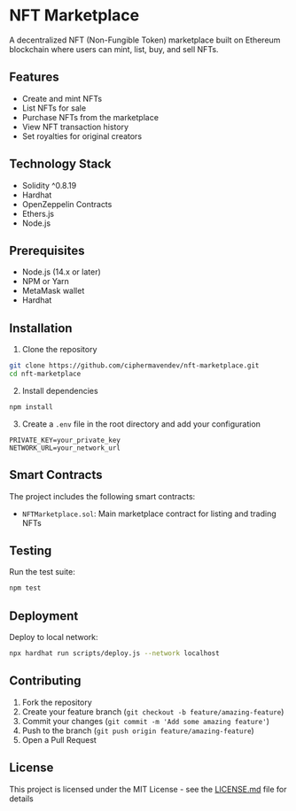 # NFT Marketplace

A decentralized NFT (Non-Fungible Token) marketplace built on Ethereum blockchain where users can mint, list, buy, and sell NFTs.

## Features

- Create and mint NFTs
- List NFTs for sale
- Purchase NFTs from the marketplace
- View NFT transaction history
- Set royalties for original creators

## Technology Stack

- Solidity ^0.8.19
- Hardhat
- OpenZeppelin Contracts
- Ethers.js
- Node.js

## Prerequisites

- Node.js (14.x or later)
- NPM or Yarn
- MetaMask wallet
- Hardhat

## Installation

1. Clone the repository
```bash
git clone https://github.com/ciphermavendev/nft-marketplace.git
cd nft-marketplace
```

2. Install dependencies
```bash
npm install
```

3. Create a `.env` file in the root directory and add your configuration
```env
PRIVATE_KEY=your_private_key
NETWORK_URL=your_network_url
```

## Smart Contracts

The project includes the following smart contracts:
- `NFTMarketplace.sol`: Main marketplace contract for listing and trading NFTs

## Testing

Run the test suite:
```bash
npm test
```

## Deployment

Deploy to local network:
```bash
npx hardhat run scripts/deploy.js --network localhost
```

## Contributing

1. Fork the repository
2. Create your feature branch (`git checkout -b feature/amazing-feature`)
3. Commit your changes (`git commit -m 'Add some amazing feature'`)
4. Push to the branch (`git push origin feature/amazing-feature`)
5. Open a Pull Request

## License

This project is licensed under the MIT License - see the [LICENSE.md](LICENSE.md) file for details